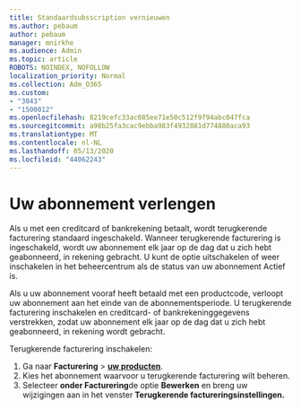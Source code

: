 ```yaml
---
title: Standaardsubsscription vernieuwen
ms.author: pebaum
author: pebaum
manager: mnirkhe
ms.audience: Admin
ms.topic: article
ROBOTS: NOINDEX, NOFOLLOW
localization_priority: Normal
ms.collection: Adm_O365
ms.custom:
- "3043"
- "1500012"
ms.openlocfilehash: 8219cefc33ac085ee71e50c512f9f94abc047fca
ms.sourcegitcommit: a98b25fa3cac9ebba983f4932881d774880aca93
ms.translationtype: MT
ms.contentlocale: nl-NL
ms.lasthandoff: 05/13/2020
ms.locfileid: "44062243"
---
```

# <a name="renewing-your-subscription"></a>Uw abonnement verlengen

Als u met een creditcard of bankrekening betaalt, wordt terugkerende facturering standaard ingeschakeld. Wanneer terugkerende facturering is ingeschakeld, wordt uw abonnement elk jaar op de dag dat u zich hebt geabonneerd, in rekening gebracht. U kunt de optie uitschakelen of weer inschakelen in het beheercentrum als de status van uw abonnement Actief is.

Als u uw abonnement vooraf heeft betaald met een productcode, verloopt uw abonnement aan het einde van de abonnementsperiode. U terugkerende facturering inschakelen en creditcard- of bankrekeninggegevens verstrekken, zodat uw abonnement elk jaar op de dag dat u zich hebt geabonneerd, in rekening wordt gebracht.

Terugkerende facturering inschakelen: 

1. Ga naar **Facturering**  >  **[uw producten](https://go.microsoft.com/fwlink/p/?linkid=842054)**.
2. Kies het abonnement waarvoor u terugkerende facturering wilt beheren.
3. Selecteer **onder Facturering**de optie **Bewerken** en breng uw wijzigingen aan in het venster **Terugkerende factureringsinstellingen.** 